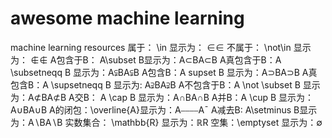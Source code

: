 # awesome machine learning
machine learning resources
属于： \in 显示为： ∈∈
不属于： \not\in 显示为： ∉∉
A包含于B： A\subset B显示为：A⊂BA⊂B
A真包含于B：A \subsetneqq B 显示为：A⫋BA⫋B
A包含B：A supset B 显示为：A⊃BA⊃B
A真包含B：A \supsetneqq B 显示为: A⫌BA⫌B
A不包含于B：A \not \subset B 显示为：A⊄BA⊄B
A交B： A \cap B 显示为：A∩BA∩B
A并B：A \cup B 显示为：A∪BA∪B
A的闭包：\overline{A}显示为：A⎯⎯⎯⎯A¯
A减去B: A\setminus B显示为：A∖BA∖B
实数集合： \mathbb{R} 显示为：ℝR
空集：\emptyset 显示为：∅
